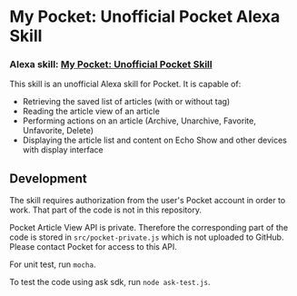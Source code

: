# My Pocket: Unofficial Pocket Alexa Skill

### Alexa skill: [My Pocket: Unofficial Pocket Skill](https://www.amazon.com/My-Pocket-Unofficial-Skill/dp/B071KZFKLM)

This skill is an unofficial Alexa skill for Pocket. It is capable of:
* Retrieving the saved list of articles (with or without tag)
* Reading the article view of an article
* Performing actions on an article (Archive, Unarchive, Favorite, Unfavorite, Delete)
* Displaying the article list and content on Echo Show and other devices with display interface

## Development

The skill requires authorization from the user's Pocket account in order to work. That part of the code is not in this repository.

Pocket Article View API is private. Therefore the corresponding part of the code is stored in `src/pocket-private.js` which is not uploaded to GitHub. Please contact Pocket for access to this API.

For unit test, run `mocha`.

To test the code using ask sdk, run `node ask-test.js`.